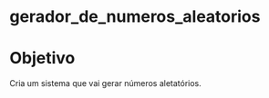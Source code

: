 # gerador_de_numeros_aleatorios
<h1>Objetivo</h2>
<p>Cria um sistema que vai gerar números aletatórios.</p>
